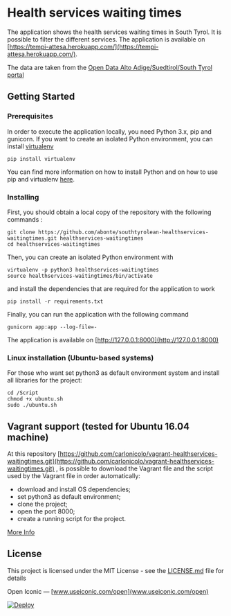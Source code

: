 # Health services waiting times
The application shows the health services waiting times in South Tyrol. It is possible to filter the different services. The application is available on [https://tempi-attesa.herokuapp.com/](https://tempi-attesa.herokuapp.com/).

The data are taken from the [Open Data Alto Adige/Suedtirol/South Tyrol portal](http://dati.retecivica.bz.it/it/dataset/southtyrolean-healthservices-waitingtimes)


## Getting Started

### Prerequisites

In order to execute the application locally, you need Python 3.x, pip and gunicorn.
If you want to create an isolated Python environment, you can install [virtualenv](https://pypi.python.org/pypi/virtualenv)

```
pip install virtualenv
```
You can find more information on how to install Python and on how to use pip and virtualenv [here](http://docs.python-guide.org/en/latest/dev/virtualenvs/).

### Installing
First, you should obtain a local copy of the repository with the following commands :
```
git clone https://github.com/abonte/southtyrolean-healthservices-waitingtimes.git healthservices-waitingtimes
cd healthservices-waitingtimes
```
Then, you can create an isolated Python environment with
```
virtualenv -p python3 healthservices-waitingtimes
source healthservices-waitingtimes/bin/activate
```
and install the dependencies that are required for the application to work

```
pip install -r requirements.txt
```

Finally, you can run the application with the following command

```
gunicorn app:app --log-file=-
```

The application is available on [http://127.0.0.1:8000](http://127.0.0.1:8000)


### Linux installation (Ubuntu-based systems)

For those who want set python3 as default environment system and install all libraries for the project:
```
cd /Script
chmod +x ubuntu.sh
sudo ./ubuntu.sh
```

## Vagrant support (tested for Ubuntu 16.04 machine)

At this repository [https://github.com/carlonicolo/vagrant-healthservices-waitingtimes.git](https://github.com/carlonicolo/vagrant-healthservices-waitingtimes.git) , is possible to download the Vagrant file and the script used by the Vagrant file in order automatically:
* download and install OS dependencies;
* set python3 as default environment;
* clone the project;
* open the port 8000;
* create a running script for the project.

[More Info](https://github.com/carlonicolo/vagrant-healthservices-waitingtimes)


## License

This project is licensed under the MIT License - see the [LICENSE.md](LICENSE.md) file for details


Open Iconic — [www.useiconic.com/open](www.useiconic.com/open)

[![Deploy](https://www.herokucdn.com/deploy/button.svg)](https://heroku.com/deploy)